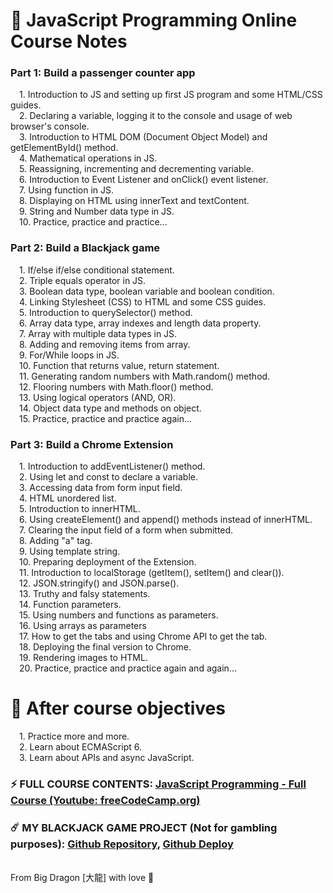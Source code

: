 <h1>📖 JavaScript Programming Online Course Notes</h1>
<p>
    <h3>Part 1: Build a passenger counter app</h3>
      &emsp;1. Introduction to JS and setting up first JS program and some HTML/CSS guides. <br>
      &emsp;2. Declaring a variable, logging it to the console and usage of web browser's console. <br>
      &emsp;3. Introduction to HTML DOM (Document Object Model) and getElementById() method. <br>
      &emsp;4. Mathematical operations in JS. <br>
      &emsp;5. Reassigning, incrementing and decrementing variable. <br>
      &emsp;6. Introduction to Event Listener and onClick() event listener. <br>
      &emsp;7. Using function in JS. <br>
      &emsp;8. Displaying on HTML using innerText and textContent. <br>
      &emsp;9. String and Number data type in JS. <br>
      &emsp;10. Practice, practice and practice... <br>

  <h3>Part 2: Build a Blackjack game</h3>
  &emsp;1. If/else if/else conditional statement. <br>
  &emsp;2. Triple equals operator in JS. <br>
  &emsp;3. Boolean data type, boolean variable and boolean condition. <br>
  &emsp;4. Linking Stylesheet (CSS) to HTML and some CSS guides. <br>
  &emsp;5. Introduction to querySelector() method. <br>
  &emsp;6. Array data type, array indexes and length data property. <br>
  &emsp;7. Array with multiple data types in JS. <br>
  &emsp;8. Adding and removing items from array. <br>
  &emsp;9. For/While loops in JS. <br>
  &emsp;10. Function that returns value, return statement. <br>
  &emsp;11. Generating random numbers with Math.random() method. <br>
  &emsp;12. Flooring numbers with Math.floor() method. <br>
  &emsp;13. Using logical operators (AND, OR). <br>
  &emsp;14. Object data type and methods on object. <br>
  &emsp;15. Practice, practice and practice again... <br>

  <h3>Part 3: Build a Chrome Extension</h3>
  &emsp;1. Introduction to addEventListener() method. <br>
  &emsp;2. Using let and const to declare a variable. <br>
  &emsp;3. Accessing data from form input field. <br>
  &emsp;4. HTML unordered list. <br>
  &emsp;5. Introduction to innerHTML. <br>
  &emsp;6. Using createElement() and append() methods instead of innerHTML. <br>
  &emsp;7. Clearing the input field of a form when submitted. <br>
  &emsp;8. Adding "a" tag. <br>
  &emsp;9. Using template string. <br>
  &emsp;10. Preparing deployment of the Extension. <br> 
  &emsp;11. Introduction to localStorage (getItem(), setItem() and clear()). <br>
  &emsp;12. JSON.stringify() and JSON.parse(). <br>
  &emsp;13. Truthy and falsy statements. <br>
  &emsp;14. Function parameters. <br>
  &emsp;15. Using numbers and functions as parameters. <br>
  &emsp;16. Using arrays as parameters <br>
  &emsp;17. How to get the tabs and using Chrome API to get the tab. <br>
  &emsp;18. Deploying the final version to Chrome. <br>
  &emsp;19. Rendering images to HTML. <br>
  &emsp;20. Practice, practice and practice again and again... <br>
</p>

<h1>🧭 After course objectives</h1>
  &emsp;1. Practice more and more. <br>
  &emsp;2. Learn about ECMAScript 6. <br>
  &emsp;3. Learn about APIs and async JavaScript. <br>

<h3>⚡ FULL COURSE CONTENTS: <a href="https://www.youtube.com/watch?v=jS4aFq5-91M">JavaScript Programming - Full Course (Youtube: freeCodeCamp.org)</a></h3>
<h3>☄️ MY BLACKJACK GAME PROJECT (Not for gambling purposes): <a href="https://github.com/b1g-Dr4goN/JavaScriptCourse">Github Repository</a>, <a href="https://b1g-dr4gon.github.io/JavaScriptCourse/">Github Deploy</a></h3>
<br>
From Big Dragon [大龍] with love 🐉
